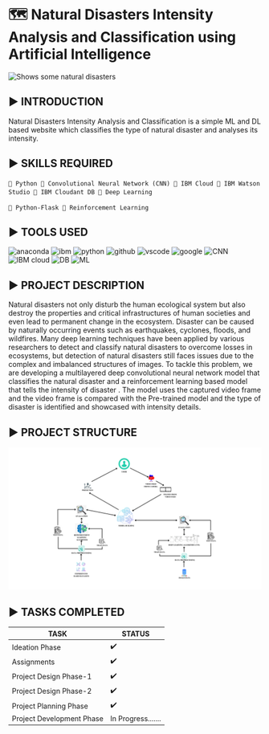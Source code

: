 # :world_map: Natural Disasters Intensity Analysis and Classification using Artificial Intelligence

<picture>
  <source media="(prefers-color-scheme: dark)" srcset="https://envhumanities.sites.gettysburg.edu/es225a-spring19/wp-content/uploads/2019/04/natural-disasters-of-earths-past-and-future-886x240.jpg">
  <source media="(prefers-color-scheme: light)" srcset="https://envhumanities.sites.gettysburg.edu/es225a-spring19/wp-content/uploads/2019/04/natural-disasters-of-earths-past-and-future-886x240.jpg">
  <img alt="Shows some natural disasters" src="https://u4d2z7k9.rocketcdn.me/wp-content/uploads/2019/02/natural-disasters-of-earths-past-and-future.jpg">
</picture>

## :arrow_forward: INTRODUCTION
Natural Disasters Intensity Analysis and Classification is a simple ML and DL based website which classifies the type of natural disaster and analyses its intensity.

## :arrow_forward: SKILLS REQUIRED
 `🔷 Python
  🔶 Convolutional Neural Network (CNN)
  🔷 IBM Cloud
  🔶 IBM Watson Studio
  🔷 IBM Cloudant DB
  🔶 Deep Learning`
  
 `🔷 Python-Flask
  🔶 Reinforcement Learning`
  
## :arrow_forward: TOOLS USED
 <p align="left">
<img src="https://icongr.am/simple/anaconda.svg?size=80&color=23e60a&colored=false" alt="anaconda" width="45" height="45"/> 
<img src="https://icongr.am/simple/ibm.svg?size=80&color=000000&colored=false" alt="ibm" width="45" height="45"/>
<img src="https://icongr.am/devicon/python-original.svg?size=80&color=currentColor" alt="python" width="45" height="45"/>
<img src="https://icongr.am/devicon/github-original.svg?size=80&color=currentColor" alt="github" width="45" height="45"/>
<img src="https://cdn.jsdelivr.net/gh/devicons/devicon/icons/vscode/vscode-original.svg" alt="vscode" width="45" height="45"/>
<img src="https://icongr.am/devicon/chrome-original.svg?size=80&color=000000" alt="google" width="45" height="45"/>
<img src="https://icongr.am/material/chart-line.svg?size=80&color=000000" alt="CNN" width="45" height="45"/>
<img src="https://icongr.am/entypo/icloud.svg?size=80&color=3fcbd5" alt="IBM cloud" width="45" height="45"/>
<img src="https://icongr.am/entypo/database.svg?size=80&color=207f3c" alt="DB" width="45" height="45"/>
<img src="https://icongr.am/material/chart-scatter-plot.svg?size=80&color=e6360a" alt="ML" width="45" height="45"/>
</p>

## :arrow_forward: PROJECT DESCRIPTION
Natural disasters not only disturb the human ecological system but also destroy the properties and critical infrastructures of human societies and even lead to permanent change in the ecosystem. Disaster can be caused by naturally occurring events such as earthquakes, cyclones, floods, and wildfires. Many deep learning techniques have been applied by various researchers to detect and classify natural disasters to overcome losses in ecosystems, but detection of natural disasters still faces issues due to the complex and imbalanced structures of images. 
To tackle this problem, we are developing a multilayered deep convolutional neural network model that classifies the natural disaster and a reinforcement learning based model that tells the intensity of disaster . The model uses the captured video frame and the video frame is compared with the Pre-trained model and the type of disaster is identified and showcased with intensity details.

## :arrow_forward: PROJECT STRUCTURE
<picture>
  <source media="(prefers-color-scheme: dark)" srcset="https://github.com/IBM-EPBL/IBM-Project-18936-1659691440/blob/main/Project/Project%20Design%20%26%20Planning/Project%20Design%20Phase%20-%201/SOLUTION_ARCHITECTURE.png">
  <source media="(prefers-color-scheme: light)" srcset=" https://github.com/IBM-EPBL/IBM-Project-18936-1659691440/blob/main/Project/Project%20Design%20%26%20Planning/Project%20Design%20Phase%20-%201/SOLUTION_ARCHITECTURE.png">
  <img alt="Shows some natural disasters" src="https://github.com/IBM-EPBL/IBM-Project-18936-1659691440/blob/main/Project/Project%20Design%20%26%20Planning/Project%20Design%20Phase%20-%201/SOLUTION_ARCHITECTURE.png">
</picture>

## :arrow_forward: TASKS COMPLETED
| TASK  | STATUS |
| ------------- | ------------- |
| Ideation Phase  | :heavy_check_mark:  |
| Assignments  | :heavy_check_mark:  |
| Project Design Phase-1  | :heavy_check_mark:  |
| Project Design Phase-2  | :heavy_check_mark:  |
| Project Planning Phase  | :heavy_check_mark:  |
| Project Development Phase| In Progress....... |
